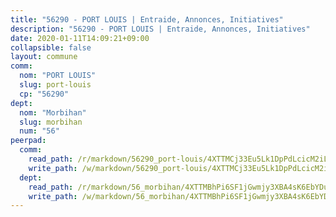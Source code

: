 ```yaml
---
title: "56290 - PORT LOUIS | Entraide, Annonces, Initiatives"
description: "56290 - PORT LOUIS | Entraide, Annonces, Initiatives"
date: 2020-01-11T14:09:21+09:00
collapsible: false
layout: commune
comm:
  nom: "PORT LOUIS"
  slug: port-louis
  cp: "56290"
dept:
  nom: "Morbihan"
  slug: morbihan
  num: "56"
peerpad:
  comm:
    read_path: /r/markdown/56290_port-louis/4XTTMCj33Eu5Lk1DpPdLcicM2iL59hvqVK77kmzKPNPh5Y6og
    write_path: /w/markdown/56290_port-louis/4XTTMCj33Eu5Lk1DpPdLcicM2iL59hvqVK77kmzKPNPh5Y6og-K3TgTuVUUNvkqgVZASUnysMvhvDtFgoZn5A643XM95qMtw87td1WfUrgfBpkJzrbuYWDWvXCsDZiaxeT36PRpVbeuTLjHpYU1Eh5gP3ArLuixJNdsnLRvw7yLxgAJqyoPkJGSRkA
  dept:
    read_path: /r/markdown/56_morbihan/4XTTMBhPi6SF1jGwmjy3XBA4sK6EbYDun44EYwF3irZ7aBa5U
    write_path: /w/markdown/56_morbihan/4XTTMBhPi6SF1jGwmjy3XBA4sK6EbYDun44EYwF3irZ7aBa5U-K3TgV3HyhWtqSpmJ2GGLPRtHigVTcxkFRVLMX5R66UyRAN55PNUQgmTNwaDuJmWps9EVWQzncDySYbA7Pg7qEdRXsayrZysPHK4HeKM3FG1U8vQvyUvaDoFo4L4Z8coFC71q4zES
---
```


